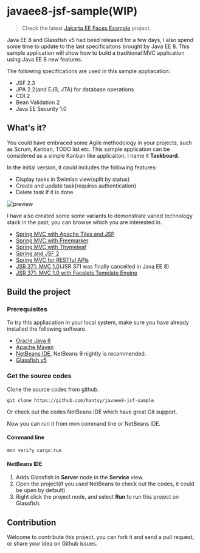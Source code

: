 # javaee8-jsf-sample(WIP)

> Check the latest [Jakarta EE Faces Example](https://github.com/hantsy/jakartaee-faces-sample) project.

Java EE 8 and Glassfish v5 had beed released for a few days, I also spend some time to update to the last specificaitons brought by Java EE 8. This sample application will show how to build a traditional MVC application using Java EE 8 new features.

The following specifications are used in this sample appliacation:

* JSF 2.3
* JPA 2.2(and EJB, JTA) for database operations
* CDI 2
* Bean Validation 2
* Java EE Security 1.0


## What's it?

You could have embraced some Agile methodology in your projects, such as Scrum, Kanban, TODO list etc.  This sample application can be considered as a simple Kanban like applicaiton, I name it **Taskboard**.

In the initial version, it could includes the following features:

* Display tasks in Swimlan view(split by status)
* Create and update task(requires authentication)
* Delete task if it is done

![preview](https://github.com/hantsy/javaee8-jsf-sample/blob/master/preview.png)

I have also created some some variants to demonstrate varied technology stack in the past, you can browse which you are interested in.

* [Spring MVC with Apache Tiles and JSP](https://github.com/hantsy/spring4-sandbox/tree/master/mvc-tiles3)
* [Spring MVC with Freemarker](https://github.com/hantsy/spring4-sandbox/tree/master/mvc-freemarker)
* [Spring MVC with Thymeleaf](https://github.com/hantsy/spring4-sandbox/tree/master/mvc-thymeleaf)
* [Spring and JSF 2](https://github.com/hantsy/spring4-sandbox/tree/master/mvc-jsf2)
* [Spring MVC for RESTful APIs](https://github.com/hantsy/spring4-sandbox/tree/master/mvc-rest)
* [JSR 371: MVC 1.0](https://github.com/hantsy/ee8-sandbox/tree/master/mvc)(JSR 371 was finally cancelled in Java EE 8)
* [JSR 371: MVC 1.0 with Facelets Template Engine](https://github.com/hantsy/ee8-sandbox/tree/master/mvc-facelets)

## Build the project 

### Prerequisites

To try this appliacation in your local system, make sure you have already installed the following software.

* [Oracle Java 8](https://java.oracle.com) 
* [Apache Maven](https://maven.apache.org)
* [NetBeans IDE](http://www.netbeans.org), NetBeans 9 nightly is recommended.
* [Glassfish v5](https://javaee.github.io/glassfish/)


### Get the source codes

Clone the source codes from github. 

```
git clone https://github.com/hantsy/javaee8-jsf-sample
```

Or check out the codes NetBeans IDE which have great Git support.

Now you can run it from mvn command line or NetBeans IDE.

#### Command line

```
mvn verify cargo:run
```

#### NetBeans IDE

1. Adds Glassfish in **Server** node in the **Service** view.
2. Open the project(if you used NetBeans to check out the codes, it could be open by default)
3. Right click the project node, and select **Run** to run this project on Glassfish.

## Contribution 

Welcome to contribute this project, you can fork it and send a pull request, or share your idea on Github issues.

